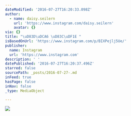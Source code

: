 ```yaml
---
dateModified: '2016-07-27T16:20:33.098Z'
author:
  - name: daisy.seilern
    url: 'https://www.instagram.com/daisy.seilern'
    avatar: {}
via: {}
title: "\uD83D\uDCA6 \uD83C\uDF1E "
isBasedOnUrl: 'https://www.instagram.com/p/BIXPejlj5Ue/'
publisher:
  name: Instagram
  url: 'https://www.instagram.com'
description: ' '
datePublished: '2016-07-27T16:20:37.496Z'
starred: false
sourcePath: _posts/2016-07-27-.md
inFeed: true
hasPage: false
inNav: false
_type: MediaObject

---
```

![ ](https://imgflo.herokuapp.com/graph/vahj1ThiexotieMo/fb5bbaca360e2e39a5bc666be5c93a5e/croprotate.jpg?cropheight=450&cropwidth=640&degrees=0&input=https%3A%2F%2Fscontent.cdninstagram.com%2Ft51.2885-15%2Fs640x640%2Fsh0.08%2Fe35%2F13743600_1591959681096467_2061167652_n.jpg%3Fig_cache_key%3DMTMwMzU3ODY4NzY0MDE0NzIzMA%253D%253D.2&x=0&y=95)